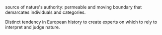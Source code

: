 source of nature's authority: permeable and moving boundary that demarcates individuals and categories.

Distinct tendency in European history to  create experts on which to rely to interpret and judge nature.
